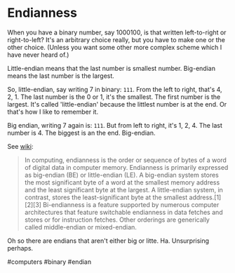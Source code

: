 # Endianness

When you have a binary number, say 1000100, is that written left-to-right or right-to-left? It's an arbitrary choice really, but you have to make one or the other choice. (Unless you want some other more complex scheme which I have never heard of.)

Little-endian means that the last number is smallest number. Big-endian means the last number is the largest.

So, little-endian, say writing 7 in binary: `111`. From the left to right, that's 4, 2, 1. The last number is the 0 or 1, it's the smallest. The first number is the largest. It's called 'little-endian' because the littlest number is at the end. Or that's how I like to remember it.

Big endian, writing 7 again is: `111`. But from left to right, it's 1, 2, 4. The last number is 4. The biggest is an the end. Big-endian.

See [wiki](https://en.wikipedia.org/wiki/Endianness):

> In computing, endianness is the order or sequence of bytes of a word of digital data in computer memory. Endianness is primarily expressed as big-endian (BE) or little-endian (LE). A big-endian system stores the most significant byte of a word at the smallest memory address and the least significant byte at the largest. A little-endian system, in contrast, stores the least-significant byte at the smallest address.[1][2][3] Bi-endianness is a feature supported by numerous computer architectures that feature switchable endianness in data fetches and stores or for instruction fetches. Other orderings are generically called middle-endian or mixed-endian.

Oh so there are endians that aren't either big or litte. Ha. Unsurprising perhaps.

#computers
#binary
#endian
